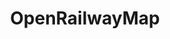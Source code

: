 ---
title: OpenRailwayMap
description: An OpenStreetMap-based project for creating a map of the world's railway infrastructure.
url: https://www.openrailwaymap.org/
image:
    # url: '/assets/images/cafe.png'
    # alt: 'Cafe'
tags: ['osint', 'railway', 'track']
listedDate: 2023-11-09
published: true
---